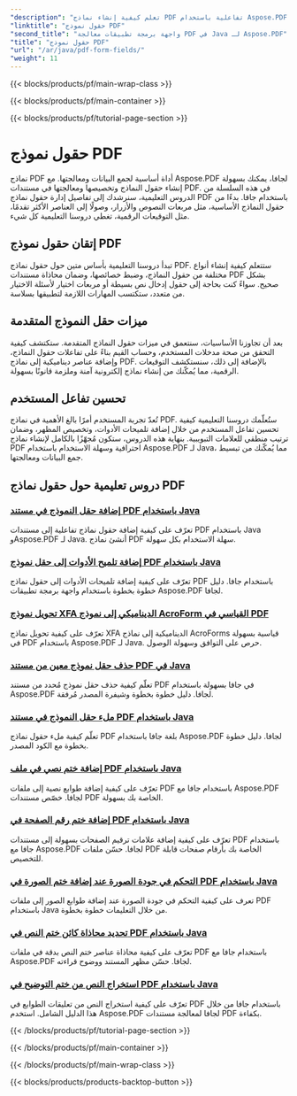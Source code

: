 ```yaml
---
"description": "تعلم كيفية إنشاء نماذج PDF تفاعلية باستخدام Aspose.PDF لجافا. دروس تعليمية شاملة للتعامل بكفاءة مع حقول النماذج."
"linktitle": "حقول نموذج PDF"
"second_title": "واجهة برمجة تطبيقات معالجة PDF في Java لـ Aspose.PDF"
"title": "حقول نموذج PDF"
"url": "/ar/java/pdf-form-fields/"
"weight": 11
---
```


{{< blocks/products/pf/main-wrap-class >}}

{{< blocks/products/pf/main-container >}}

{{< blocks/products/pf/tutorial-page-section >}}

# حقول نموذج PDF


نماذج PDF أداة أساسية لجمع البيانات ومعالجتها. مع Aspose.PDF لجافا، يمكنك بسهولة إنشاء حقول النماذج وتخصيصها ومعالجتها في مستندات PDF. في هذه السلسلة من الدروس التعليمية، سنرشدك إلى تفاصيل إدارة حقول نماذج PDF باستخدام جافا. بدءًا من حقول النماذج الأساسية، مثل مربعات النصوص والأزرار، وصولًا إلى العناصر الأكثر تقدمًا، مثل التوقيعات الرقمية، تغطي دروسنا التعليمية كل شيء.

## إتقان حقول نموذج PDF

تبدأ دروسنا التعليمية بأساس متين حول حقول نماذج PDF. ستتعلم كيفية إنشاء أنواع مختلفة من حقول النماذج، وضبط خصائصها، وضمان محاذاة مستندات PDF بشكل صحيح. سواءً كنت بحاجة إلى حقول إدخال نص بسيطة أو مربعات اختيار لأسئلة الاختيار من متعدد، ستكتسب المهارات اللازمة لتطبيقها بسلاسة.

## ميزات حقل النموذج المتقدمة

بعد أن تجاوزنا الأساسيات، سنتعمق في ميزات حقول النماذج المتقدمة. ستكتشف كيفية التحقق من صحة مدخلات المستخدم، وحساب القيم بناءً على تفاعلات حقول النماذج، وإضافة عناصر ديناميكية إلى نماذج PDF. بالإضافة إلى ذلك، سنستكشف التوقيعات الرقمية، مما يُمكّنك من إنشاء نماذج إلكترونية آمنة وملزمة قانونًا بسهولة.

## تحسين تفاعل المستخدم

تُعدّ تجربة المستخدم أمرًا بالغ الأهمية في نماذج PDF. ستُعلّمك دروسنا التعليمية كيفية تحسين تفاعل المستخدم من خلال إضافة تلميحات الأدوات، وتخصيص المظهر، وضمان ترتيب منطقي للعلامات التبويبية. بنهاية هذه الدروس، ستكون مُجهّزًا بالكامل لإنشاء نماذج PDF احترافية وسهلة الاستخدام باستخدام Aspose.PDF لـ Java، مما يُمكّنك من تبسيط جمع البيانات ومعالجتها.

## دروس تعليمية حول حقول نماذج PDF
### [إضافة حقل النموذج في مستند PDF باستخدام Java](./add-form-field-in-pdf-document-using-java/)
تعرّف على كيفية إضافة حقول نماذج تفاعلية إلى مستندات PDF باستخدام Java وAspose.PDF لـ Java. أنشئ نماذج PDF سهلة الاستخدام بكل سهولة.
### [إضافة تلميح الأدوات إلى حقل نموذج PDF باستخدام Java](./add-tooltip-to-pdf-form-field-with-java/)
تعرّف على كيفية إضافة تلميحات الأدوات إلى حقول نماذج PDF باستخدام جافا. دليل خطوة بخطوة باستخدام واجهة برمجة تطبيقات Aspose.PDF لجافا.
### [تحويل نموذج XFA الديناميكي إلى نموذج AcroForm القياسي في PDF](./convert-dynamic-xfa-form-to-standard-acroform-in-pdf/)
تعرّف على كيفية تحويل نماذج XFA الديناميكية إلى نماذج AcroForms قياسية بسهولة في PDF باستخدام Aspose.PDF لـ Java. حرص على التوافق وسهولة الوصول.
### [حذف حقل نموذج معين من مستند PDF في Java](./delete-particular-form-field-from-pdf-document-in-java/)
تعلّم كيفية حذف حقل نموذج مُحدد من مستند PDF في جافا بسهولة باستخدام Aspose.PDF لجافا. دليل خطوة بخطوة وشيفرة المصدر مُرفقة.
### [ملء حقل النموذج في مستند PDF باستخدام Java](./fill-form-field-in-pdf-document-with-java/)
تعلّم كيفية ملء حقول نماذج PDF بلغة جافا باستخدام Aspose.PDF لجافا. دليل خطوة بخطوة مع الكود المصدر.
### [إضافة ختم نصي في ملف PDF باستخدام Java](./adding-text-stamp-in-pdf-file-using-java/)
تعرّف على كيفية إضافة طوابع نصية إلى ملفات PDF باستخدام جافا مع Aspose.PDF لجافا. خصّص مستندات PDF الخاصة بك بسهولة.
### [إضافة ختم رقم الصفحة في PDF باستخدام Java](./add-page-number-stamp-in-pdf-using-java/)
تعرّف على كيفية إضافة علامات ترقيم الصفحات بسهولة إلى مستندات PDF باستخدام جافا مع Aspose.PDF لجافا. حسّن ملفات PDF الخاصة بك بأرقام صفحات قابلة للتخصيص.
### [التحكم في جودة الصورة عند إضافة ختم الصورة في PDF باستخدام Java](./control-image-quality-when-adding-image-stamp-in-pdf-using-java/)
تعرف على كيفية التحكم في جودة الصورة عند إضافة طوابع الصور إلى ملفات PDF باستخدام Java من خلال التعليمات خطوة بخطوة.
### [تحديد محاذاة كائن ختم النص في PDF باستخدام Java](./define-alignment-for-text-stamp-object-in-pdf-using-java/)
تعرّف على كيفية محاذاة عناصر ختم النص بدقة في ملفات PDF باستخدام جافا مع Aspose.PDF لجافا. حسّن مظهر المستند ووضوح قراءته.
### [استخراج النص من ختم التوضيح في PDF باستخدام Java](./extract-text-from-stamp-annotation-in-pdf-using-java/)
تعرّف على كيفية استخراج النص من تعليقات الطوابع في PDF باستخدام جافا من خلال هذا الدليل الشامل. استخدم Aspose.PDF لجافا لمعالجة مستندات PDF بكفاءة.

{{< /blocks/products/pf/tutorial-page-section >}}

{{< /blocks/products/pf/main-container >}}

{{< /blocks/products/pf/main-wrap-class >}}

{{< blocks/products/products-backtop-button >}}